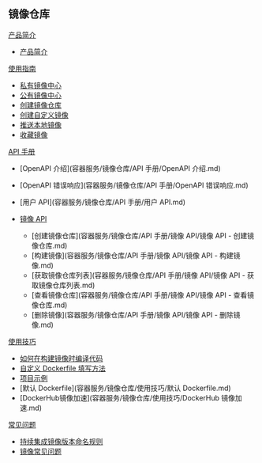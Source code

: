 ## 镜像仓库

[产品简介]()
 
  * [产品简介](容器服务/镜像仓库/产品简介/镜像仓库产品简介.md)

[使用指南]()

  * [私有镜像中心](容器服务/镜像仓库/使用指南/私有镜像中心.md)
  * [公有镜像中心](容器服务/镜像仓库/使用指南/公有镜像中心.md)
  * [创建镜像仓库](容器服务/镜像仓库/使用指南/创建镜像仓库.md)
  * [创建自定义镜像](容器服务/镜像仓库/使用指南/创建自定义镜像.md)
  * [推送本地镜像](容器服务/镜像仓库/使用指南/推送本地镜像.md)
  * [收藏镜像](容器服务/镜像仓库/使用指南/收藏镜像.md)

[API 手册]()

* [OpenAPI 介绍](容器服务/镜像仓库/API 手册/OpenAPI 介绍.md)
* [OpenAPI 错误响应](容器服务/镜像仓库/API 手册/OpenAPI 错误响应.md)
* [用户 API](容器服务/镜像仓库/API 手册/用户 API.md)
* [镜像 API]()

  * [创建镜像仓库](容器服务/镜像仓库/API 手册/镜像 API/镜像 API - 创建镜像仓库.md)
  * [构建镜像](容器服务/镜像仓库/API 手册/镜像 API/镜像 API - 构建镜像.md)
  * [获取镜像仓库列表](容器服务/镜像仓库/API 手册/镜像 API/镜像 API - 获取镜像仓库列表.md)
  * [查看镜像仓库](容器服务/镜像仓库/API 手册/镜像 API/镜像 API - 查看镜像仓库.md)
  * [删除镜像](容器服务/镜像仓库/API 手册/镜像 API/镜像 API - 删除镜像.md)

[使用技巧]()

* [如何在构建镜像时编译代码](容器服务/镜像仓库/使用技巧/如何在构建镜像时编译代码.md)
* [自定义 Dockerfile 填写方法](容器服务/镜像仓库/使用技巧/自定义Dockerfile填写方法.md)
* [项目示例](容器服务/镜像仓库/使用技巧/项目示例.md)
* [默认 Dockerfile](容器服务/镜像仓库/使用技巧/默认 Dockerfile.md)
* [DockerHub镜像加速](容器服务/镜像仓库/使用技巧/DockerHub 镜像加速.md)

[常见问题]()

  * [持续集成镜像版本命名规则](容器服务/镜像仓库/常见问题/持续集成镜像版本命名规则.md)
  * [镜像常见问题](容器服务/镜像仓库/常见问题/镜像仓库常见问题.md)